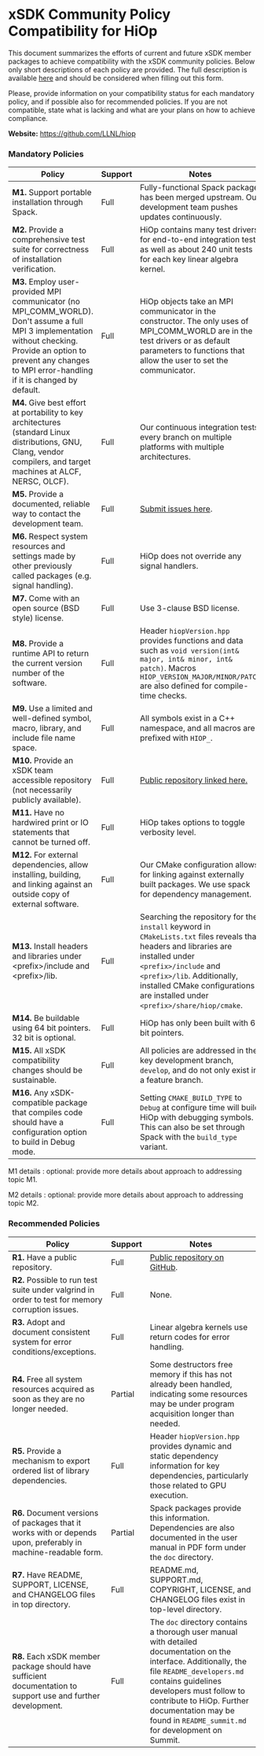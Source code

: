 # xSDK Community Policy Compatibility for HiOp

This document summarizes the efforts of current and future xSDK member packages to achieve compatibility with the xSDK community policies. Below only short descriptions of each policy are provided. The full description is available [here](https://github.com/xsdk-project/xsdk-community-policies)
and should be considered when filling out this form.

Please, provide information on your compatibility status for each mandatory policy, and if possible also for recommended policies.
If you are not compatible, state what is lacking and what are your plans on how to achieve compliance.

**Website:** https://github.com/LLNL/hiop

### Mandatory Policies

| Policy                 |Support| Notes                   |
|------------------------|-------|-------------------------|
|**M1.** Support portable installation through Spack. |Full| Fully-functional Spack package has been merged upstream. Our development team pushes updates continuously.|
|**M2.** Provide a comprehensive test suite for correctness of installation verification. |Full| HiOp contains many test drivers for end-to-end integration tests as well as about 240 unit tests for each key linear algebra kernel.|
|**M3.** Employ user-provided MPI communicator (no MPI_COMM_WORLD). Don't assume a full MPI 3 implementation without checking. Provide an option to prevent any changes to MPI error-handling if it is changed by default. |Full| HiOp objects take an MPI communicator in the constructor. The only uses of MPI_COMM_WORLD are in the test drivers or as default parameters to functions that allow the user to set the communicator.|
|**M4.** Give best effort at portability to key architectures (standard Linux distributions, GNU, Clang, vendor compilers, and target machines at ALCF, NERSC, OLCF). |Full| Our continuous integration tests every branch on multiple platforms with multiple architectures. |
|**M5.** Provide a documented, reliable way to contact the development team. |Full| [Submit issues here](https://github.com/LLNL/hiop/issues). |
|**M6.** Respect system resources and settings made by other previously called packages (e.g. signal handling). |Full| HiOp does not override any signal handlers. |
|**M7.** Come with an open source (BSD style) license. |Full| Use 3-clause BSD license. |
|**M8.** Provide a runtime API to return the current version number of the software. |Full| Header `hiopVersion.hpp` provides functions and data such as `void version(int& major, int& minor, int& patch)`. Macros `HIOP_VERSION_MAJOR/MINOR/PATCH` are also defined for compile-time checks. |
|**M9.** Use a limited and well-defined symbol, macro, library, and include file name space. |Full| All symbols exist in a C++ namespace, and all macros are prefixed with `HIOP_`. |
|**M10.** Provide an xSDK team accessible repository (not necessarily publicly available). |Full| [Public repository linked here.](https://github.com/LLNL/hiop) |
|**M11.** Have no hardwired print or IO statements that cannot be turned off. |Full| HiOp takes options to toggle verbosity level. |
|**M12.** For external dependencies, allow installing, building, and linking against an outside copy of external software. |Full| Our CMake configuration allows for linking against externally built packages. We use spack for dependency management. |
|**M13.** Install headers and libraries under \<prefix\>/include and \<prefix\>/lib. |Full| Searching the repository for the `install` keyword in `CMakeLists.txt` files reveals that headers and libraries are installed under `<prefix>/include` and `<prefix>/lib`. Additionally, installed CMake configurations are installed under `<prefix>/share/hiop/cmake`. |
|**M14.** Be buildable using 64 bit pointers. 32 bit is optional. |Full| HiOp has only been built with 64 bit pointers. |
|**M15.** All xSDK compatibility changes should be sustainable. |Full| All policies are addressed in the key development branch, `develop`, and do not only exist in a feature branch. |
|**M16.** Any xSDK-compatible package that compiles code should have a configuration option to build in Debug mode. |Full| Setting `CMAKE_BUILD_TYPE` to `Debug` at configure time will build HiOp with debugging symbols. This can also be set through Spack with the `build_type` variant. |

M1 details <a id="m1-details"></a>: optional: provide more details about approach to addressing topic M1.

M2 details <a id="m2-details"></a>: optional: provide more details about approach to addressing topic M2.

### Recommended Policies

| Policy                 |Support| Notes                   |
|------------------------|-------|-------------------------|
|**R1.** Have a public repository. |Full| [Public repository on GitHub](https://github.com/LLNL/hiop/). |
|**R2.** Possible to run test suite under valgrind in order to test for memory corruption issues. |Full| None. |
|**R3.** Adopt and document consistent system for error conditions/exceptions. |Full| Linear algebra kernels use return codes for error handling. |
|**R4.** Free all system resources acquired as soon as they are no longer needed. |Partial| Some destructors free memory if this has not already been handled, indicating some resources may be under program acquisition longer than needed. |
|**R5.** Provide a mechanism to export ordered list of library dependencies. |Full| Header `hiopVersion.hpp` provides dynamic and static dependency information for key dependencies, particularly those related to GPU execution. |
|**R6.** Document versions of packages that it works with or depends upon, preferably in machine-readable form.  |Partial| Spack packages provide this information. Dependencies are also documented in the user manual in PDF form under the `doc` directory. |
|**R7.** Have README, SUPPORT, LICENSE, and CHANGELOG files in top directory.| Full | README.md, SUPPORT.md, COPYRIGHT, LICENSE, and CHANGELOG files exist in top-level directory. |
|**R8.** Each xSDK member package should have sufficient documentation to support use and further development.  |Full| The `doc` directory contains a thorough user manual with detailed documentation on the interface. Additionally, the file `README_developers.md` contains guidelines developers must follow to contribute to HiOp. Further documentation may be found in `README_summit.md` for development on Summit. |
